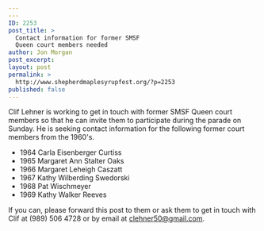 ```yaml
---
---
ID: 2253
post_title: >
  Contact information for former SMSF
  Queen court members needed
author: Jon Morgan
post_excerpt:
layout: post
permalink: >
  http://www.shepherdmaplesyrupfest.org/?p=2253
published: false
---
```

Clif Lehner is working to get in touch with former SMSF Queen court members so that he can invite them to participate during the parade on Sunday. He is seeking contact information for the following former court members from the 1960's.
<ul>
 	<li>1964 Carla Eisenberger Curtiss</li>
 	<li>1965 Margaret Ann Stalter Oaks</li>
 	<li>1966 Margaret Leheigh Caszatt</li>
 	<li>1967 Kathy Wilberding Swedorski</li>
 	<li>1968 Pat Wischmeyer</li>
 	<li>1969 Kathy Walker Reeves</li>
</ul>
If you can, please forward this post to them or ask them to get in touch with Clif at (989) 506 4728 or by email at <a href="mailto:clehner50@gmail.com">clehner50@gmail.com</a>.